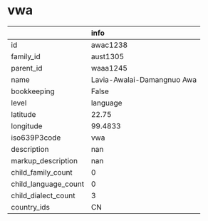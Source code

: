 # vwa
|                      | info                       |
|:---------------------|:---------------------------|
| id                   | awac1238                   |
| family_id            | aust1305                   |
| parent_id            | waaa1245                   |
| name                 | Lavia-Awalai-Damangnuo Awa |
| bookkeeping          | False                      |
| level                | language                   |
| latitude             | 22.75                      |
| longitude            | 99.4833                    |
| iso639P3code         | vwa                        |
| description          | nan                        |
| markup_description   | nan                        |
| child_family_count   | 0                          |
| child_language_count | 0                          |
| child_dialect_count  | 3                          |
| country_ids          | CN                         |